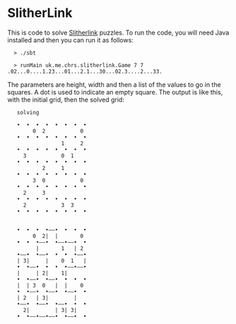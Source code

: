 # SlitherLink

This is code to solve [Slitherlink](https://en.wikipedia.org/wiki/Slitherlink) puzzles.
To run the code, you will need Java installed and then you can run it as follows:

```
  > ./sbt

  > runMain uk.me.chrs.slitherlink.Game 7 7 .02...0....1.23...01...2.1...30...02.3....2...33.
``` 

The parameters are height, width and then a list of the values to go in the squares. A dot is used
to indicate an empty square. The output is like this, with the initial grid, then the solved grid:

```
   solving
   
   •  •  •  •  •  •  •  •
        0  2           0 
   •  •  •  •  •  •  •  •
                 1     2 
   •  •  •  •  •  •  •  •
     3           0  1    
   •  •  •  •  •  •  •  •
           2     1       
   •  •  •  •  •  •  •  •
        3  0           0 
   •  •  •  •  •  •  •  •
     2     3             
   •  •  •  •  •  •  •  •
     2           3  3    
   •  •  •  •  •  •  •  •
   
   
   •  •  •  •‒‒•  •  •  •
        0  2|  |       0 
   •  •  •‒‒•  •‒‒•‒‒•  •
         |       1   | 2 
   •‒‒•  •‒‒•  •  •  •‒‒•
   | 3|     |    0  1   |
   •  •‒‒•  •  •  •‒‒•‒‒•
   |     | 2|    1|      
   •  •‒‒•  •‒‒•  •  •  •
   |  | 3  0   |  |    0 
   •  •‒‒•  •‒‒•  •‒‒•  •
   | 2   | 3|        |   
   •‒‒•  •‒‒•  •‒‒•  •  •
     2|        | 3| 3|   
   •  •‒‒•‒‒•‒‒•  •‒‒•  •
```